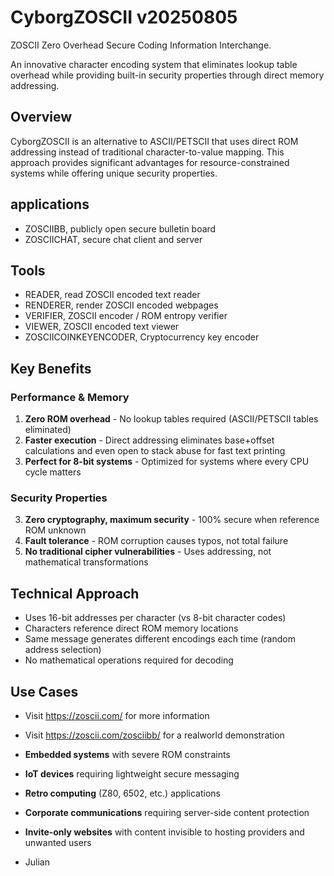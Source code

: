 # CyborgZOSCII v20250805

ZOSCII Zero Overhead Secure Coding Information Interchange.

An innovative character encoding system that eliminates lookup table overhead while providing built-in security properties through direct memory addressing.

## Overview

CyborgZOSCII is an alternative to ASCII/PETSCII that uses direct ROM addressing instead of traditional character-to-value mapping. This approach provides significant advantages for resource-constrained systems while offering unique security properties.

## applications

- ZOSCIIBB, publicly open secure bulletin board
- ZOSCIICHAT, secure chat client and server

## Tools

- READER, read ZOSCII encoded text reader
- RENDERER, render ZOSCII encoded webpages
- VERIFIER, ZOSCII encoder / ROM entropy verifier
- VIEWER, ZOSCII encoded text viewer
- ZOSCIICOINKEYENCODER, Cryptocurrency key encoder

## Key Benefits

### Performance & Memory
1. **Zero ROM overhead** - No lookup tables required (ASCII/PETSCII tables eliminated)
2. **Faster execution** - Direct addressing eliminates base+offset calculations and even open to stack abuse for fast text printing
3. **Perfect for 8-bit systems** - Optimized for systems where every CPU cycle matters

### Security Properties
3. **Zero cryptography, maximum security** - 100% secure when reference ROM unknown
4. **Fault tolerance** - ROM corruption causes typos, not total failure
5. **No traditional cipher vulnerabilities** - Uses addressing, not mathematical transformations

## Technical Approach

- Uses 16-bit addresses per character (vs 8-bit character codes)
- Characters reference direct ROM memory locations
- Same message generates different encodings each time (random address selection)
- No mathematical operations required for decoding

## Use Cases

- Visit https://zoscii.com/ for more information
- Visit https://zoscii.com/zosciibb/ for a realworld demonstration

- **Embedded systems** with severe ROM constraints
- **IoT devices** requiring lightweight secure messaging  
- **Retro computing** (Z80, 6502, etc.) applications
- **Corporate communications** requiring server-side content protection
- **Invite-only websites** with content invisible to hosting providers and unwanted users

- Julian


